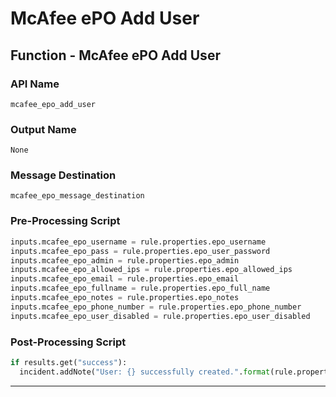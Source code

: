 <!--
    DO NOT MANUALLY EDIT THIS FILE
    THIS FILE IS AUTOMATICALLY GENERATED WITH resilient-sdk codegen
-->

# McAfee ePO Add User

## Function - McAfee ePO Add User

### API Name
`mcafee_epo_add_user`

### Output Name
`None`

### Message Destination
`mcafee_epo_message_destination`

### Pre-Processing Script
```python
inputs.mcafee_epo_username = rule.properties.epo_username
inputs.mcafee_epo_pass = rule.properties.epo_user_password
inputs.mcafee_epo_admin = rule.properties.epo_admin
inputs.mcafee_epo_allowed_ips = rule.properties.epo_allowed_ips
inputs.mcafee_epo_email = rule.properties.epo_email
inputs.mcafee_epo_fullname = rule.properties.epo_full_name
inputs.mcafee_epo_notes = rule.properties.epo_notes
inputs.mcafee_epo_phone_number = rule.properties.epo_phone_number
inputs.mcafee_epo_user_disabled = rule.properties.epo_user_disabled
```

### Post-Processing Script
```python
if results.get("success"):
  incident.addNote("User: {} successfully created.".format(rule.properties.epo_username))
```

---

